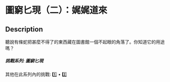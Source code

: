 圖窮匕現（二）：娓娓道來
===

## Description

聽說有條蛇把甚麼不得了的東西藏在圖書館一個不起眼的角落了。你知道它的用途嗎？

##### 挑戰系列: 圖窮匕現

其他在此系列內的挑戰: [1️⃣](/challenges/359702030) • [2️⃣](/challenges/631596424)
